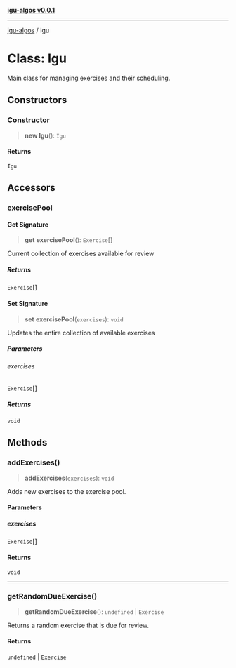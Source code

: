 [**igu-algos v0.0.1**](../README.md)

***

[igu-algos](../README.md) / Igu

# Class: Igu

Main class for managing exercises and their scheduling.

## Constructors

### Constructor

> **new Igu**(): `Igu`

#### Returns

`Igu`

## Accessors

### exercisePool

#### Get Signature

> **get** **exercisePool**(): `Exercise`[]

Current collection of exercises available for review

##### Returns

`Exercise`[]

#### Set Signature

> **set** **exercisePool**(`exercises`): `void`

Updates the entire collection of available exercises

##### Parameters

###### exercises

`Exercise`[]

##### Returns

`void`

## Methods

### addExercises()

> **addExercises**(`exercises`): `void`

Adds new exercises to the exercise pool.

#### Parameters

##### exercises

`Exercise`[]

#### Returns

`void`

***

### getRandomDueExercise()

> **getRandomDueExercise**(): `undefined` \| `Exercise`

Returns a random exercise that is due for review.

#### Returns

`undefined` \| `Exercise`
